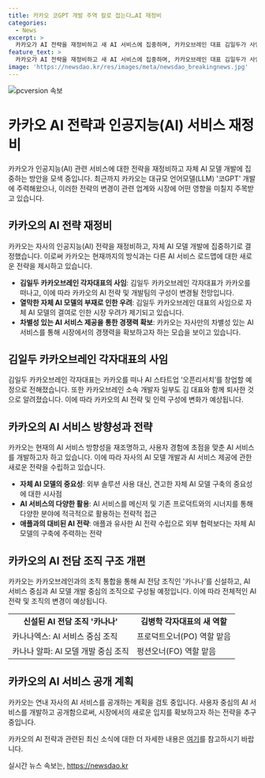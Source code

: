 ```yaml
---
title: 카카오 코GPT 개발 주역 칼로 접는다…AI 재정비
categories:
  - News
excerpt: >
  카카오가 AI 전략을 재정비하고 새 AI 서비스에 집중하며, 카카오브레인 대표 김일두가 사임하고 새로운 도전을 앞두고 있다. 이에 따라 칼로 서비스 종료와 함께 카카오는 연내 카카오다운 AI 서비스를 내놓을 예정이며, 애플과 비슷한 전략을 택했다는 분석이 나오고 있다. 이러한 결정은 카카오의 메신저 본업과의 시너지를 고려한 것으로 보인다. 또한, AI 전문 조직 ‘카나나’를 구성하고 이미지 생성 모델도 포함하는 등 AI 비즈니스에 진지한 접근이 예상된다.
feature_text: >
  카카오가 AI 전략을 재정비하고 새 AI 서비스에 집중하며, 카카오브레인 대표 김일두가 사임하고 새로운 도전을 앞두고 있다. 이에 따라 칼로 서비스 종료와 함께 카카오는 연내 카카오다운 AI 서비스를 내놓을 예정이며, 애플과 비슷한 전략을 택했다는 분석이 나오고 있다. 이러한 결정은 카카오의 메신저 본업과의 시너지를 고려한 것으로 보인다. 또한, AI 전문 조직 ‘카나나’를 구성하고 이미지 생성 모델도 포함하는 등 AI 비즈니스에 진지한 접근이 예상된다.
image: 'https://newsdao.kr/res/images/meta/newsdao_breakingnews.jpg'
---
```


<p><img src="https://newsdao.kr/res/images/meta/newsdao_breakingnews.jpg" alt="pcversion 속보" /></p>

<h1>카카오 AI 전략과 인공지능(AI) 서비스 재정비</h1>

<p data-ke-size="size16">카카오가 인공지능(AI) 관련 서비스에 대한 전략을 재정비하고 자체 AI 모델 개발에 집중하는 방안을 모색 중입니다. 최근까지 카카오는 대규모 언어모델(LLM) '코GPT' 개발에 주력해왔으나, 이러한 전략의 변경이 관련 업계와 시장에 어떤 영향을 미칠지 주목받고 있습니다.</p>

<h2 data-ke-size="size26">카카오의 AI 전략 재정비</h2>

<p data-ke-size="size16">카카오는 자사의 인공지능(AI) 전략을 재정비하고, 자체 AI 모델 개발에 집중하기로 결정했습니다. 이로써 카카오는 현재까지의 방식과는 다른 AI 서비스 로드맵에 대한 새로운 전략을 제시하고 있습니다.</p>

<ul>
<li><b>김일두 카카오브레인 각자대표의 사임</b>: 김일두 카카오브레인 각자대표가 카카오를 떠나고, 이에 따라 카카오의 AI 전략 및 개발팀의 구성이 변경될 전망입니다.</li>
<li><b>열막한 자체 AI 모델의 부재로 인한 우려</b>: 김일두 카카오브레인 대표의 사임으로 자체 AI 모델의 결여로 인한 시장 우려가 제기되고 있습니다.</li>
<li><b>차별성 있는 AI 서비스 제공을 통한 경쟁력 확보</b>: 카카오는 자사만의 차별성 있는 AI 서비스를 통해 시장에서의 경쟁력을 확보하고자 하는 모습을 보이고 있습니다.</li>
</ul>

<h2 data-ke-size="size26">김일두 카카오브레인 각자대표의 사임</h2>

<p data-ke-size="size16">김일두 카카오브레인 각자대표는 카카오를 떠나 AI 스타트업 ‘오픈리서치’를 창업할 예정으로 전해졌습니다. 또한 카카오브레인 소속 개발자 일부도 김 대표와 함께 퇴사한 것으로 알려졌습니다. 이에 따라 카카오의 AI 전략 및 인력 구성에 변화가 예상됩니다.</p>

<h2 data-ke-size="size26">카카오의 AI 서비스 방향성과 전략</h2>

<p data-ke-size="size16">카카오는 현재의 AI 서비스 방향성을 재조명하고, 사용자 경험에 초점을 맞춘 AI 서비스를 개발하고자 하고 있습니다. 이에 따라 자사의 AI 모델 개발과 AI 서비스 제공에 관한 새로운 전략을 수립하고 있습니다.</p>

<ul>
<li><b>자체 AI 모델의 중요성</b>: 외부 솔루션 사용 대신, 견고한 자체 AI 모델 구축의 중요성에 대한 시사점</li>
<li><b>AI 서비스의 다양한 활용</b>: AI 서비스를 메신저 및 기존 프로덕트와의 시너지를 통해 다양한 분야에 적극적으로 활용하는 전략적 접근</li>
<li><b>애플과의 대비된 AI 전략</b>: 애플과 유사한 AI 전략 수립으로 외부 협력보다는 자체 AI 모델의 구축에 주력하는 전략</li>
</ul>

<h2 data-ke-size="size26">카카오의 AI 전담 조직 구조 개편</h2>

<p data-ke-size="size16">카카오는 카카오브레인과의 조직 통합을 통해 AI 전담 조직인 '카나나'를 신설하고, AI 서비스 중심과 AI 모델 개발 중심의 조직으로 구성될 예정입니다. 이에 따라 전체적인 AI 전략 및 조직의 변경이 예상됩니다.</p>

<table>
    <tr>
        <td style="text-align: center; height: 17px;"><b>신설된 AI 전담 조직 '카나나'</b></td>
        <td style="text-align: center; height: 17px;"><b>김병학 각자대표의 새 역할</b></td>
    </tr>
    <tr>
        <td>카나나엑스: AI 서비스 중심 조직</td>
        <td>프로덕트오너(PO) 역할 맡음</td>
    </tr>
    <tr>
        <td>카나나 알파: AI 모델 개발 중심 조직</td>
        <td>펑션오너(FO) 역할 맡음</td>
    </tr>
</table>

<h2 data-ke-size="size26">카카오의 AI 서비스 공개 계획</h2>

<p data-ke-size="size16">카카오는 연내 자사의 AI 서비스를 공개하는 계획을 검토 중입니다. 사용자 중심의 AI 서비스를 개발하고 공개함으로써, 시장에서의 새로운 입지를 확보하고자 하는 전략을 추구 중입니다.</p>

<p data-ke-size="size16">카카오의 AI 전략과 관련된 최신 소식에 대한 더 자세한 내용은 <a href="https://www.examplelink.com">여기</a>를 참고하시기 바랍니다.</p>
실시간 뉴스 속보는, <a href="https://newsdao.kr" rel="dofollow">https://newsdao.kr</a>


